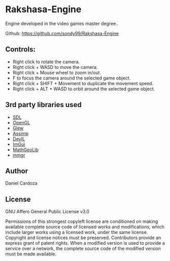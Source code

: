 # Rakshasa-Engine

Engine developed in the video games master degree..

Github: https://github.com/sondy99/Rakshasa-Engine

##  Controls:

* Right click to rotate the camera.
* Right click + WASD to move the camera.
* Right click + Mouse wheel to zoom in/out.
* F to focus the camera around the selected game object.
* Right click + SHIFT + Movement to duplicate the movement speed.
* Right click + ALT + WASD to orbit around the selected game object.

## 3rd party libraries used
* [SDL](https://www.libsdl.org/download-2.0.php)
* [OpenGL](https://www.opengl.org/)
* [Glew](https://github.com/nigels-com/glew)
* [Assimp](https://github.com/assimp/assimp)
* [DevIL](http://openil.sourceforge.net/)
* [ImGui](https://github.com/ocornut/imgui)
* [MathGeoLib](https://github.com/juj/MathGeoLib)
* [mmgr](http://www.flipcode.com/archives/Presenting_A_Memory_Manager.shtml)

## Author

Daniel Cardoza

## License

GNU Affero General Public License v3.0

Permissions of this strongest copyleft license are conditioned on making available complete source code of licensed works and modifications, which include larger works using a licensed work, under the same license. Copyright and license notices must be preserved. Contributors provide an express grant of patent rights. When a modified version is used to provide a service over a network, the complete source code of the modified version must be made available.